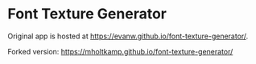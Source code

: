 # Font Texture Generator

Original  app is hosted at https://evanw.github.io/font-texture-generator/.

Forked version: https://mholtkamp.github.io/font-texture-generator/
